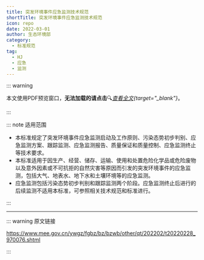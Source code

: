 ```yaml
---
title: 突发环境事件应急监测技术规范
shortTitle: 突发环境事件应急监测技术规范
icon: repo
date: 2022-03-01
author: 生态环境部
category:
  - 标准规范
tag:
  - HJ
  - 应急
  - 监测
---
```


::: warning

本文使用PDF预览窗口<Badge text="基于Chromium内核" type="tip" />，**无法加载的请点击**:mag:*[查看全文](/static/pdf/P8/HJ/HJ-589-2021.pdf){target="_blank"}*。

:::

::: note 适用范围

- 本标准规定了突发环境事件应急监测启动及工作原则、污染态势初步判别、应急监测方案、跟踪监测、应急监测报告、质量保证和质量控制、应急监测终止等技术要求。
- 本标准适用于因生产、经营、储存、运输、使用和处置危险化学品或危险废物以及意外因素或不可抗拒的自然灾害等原因而引发的突发环境事件的应急监测，包括大气、地表水、地下水和土壤环境等的应急监测。
- 应急监测包括污染态势初步判别和跟踪监测两个阶段。应急监测终止后进行的后续监测不适用本标准，可参照相关技术规范和标准进行。

:::

<PDF url="/static/pdf/P8/HJ/HJ-589-2021.pdf" :zoom=60 height="680px" />

---

::: warning 原文链接

<https://www.mee.gov.cn/ywgz/fgbz/bz/bzwb/other/qt/202202/t20220228_970076.shtml>

:::